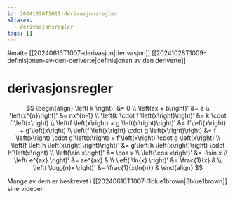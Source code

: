 ```yaml
---
id: 20241028T1011-derivasjonsregler
aliases:
  - derivasjonsregler
tags: []
---
```


#matte [[20240616T1007-derivasjon|derivasjon]] [[20241028T1009-definisjonen-av-den-deriverte|definisjonen av den deriverte]]

# derivasjonsregler

$$
\begin{align}
    \left( k \right)' &= 0 \\
	\left(ax + b\right)' &= a  \\
	\left(x^{n}\right)' &= nx^{n-1}  \\
	\left(k \cdot f \left(x\right)\right)' &= k \cdot f'\left(x\right)  \\
	\left(f \left(x\right) + g \left(x\right)\right)' &= f'\left(x\right) + g'\left(x\right)  \\
	\left(f \left(x\right) \cdot g \left(x\right)\right) &= f \left(x\right) \cdot g'\left(x\right) + f'\left(x\right) \cdot g \left(x\right)  \\
	\left(f \left(h \left(x\right)\right)\right)' &= g'\left(h \left(x\right)\right) \cdot h'\left(x\right)  \\
	\left(\sin x\right)' &= \cos x  \\
	\left(\cos x\right)' &= -\sin x \\
	\left( e^{ax} \right)' &= ae^{ax} & \\
	\left( \ln{x} \right)' &= \frac{1}{x} & \\
	\left( \log_{n}x \right)' &= \frac{1}{x\ln{n}} &
\end{align}
$$

Mange av dem er beskrevet i [[20240616T1007-3blue1brown|3blue1brown]] sine videoer.
